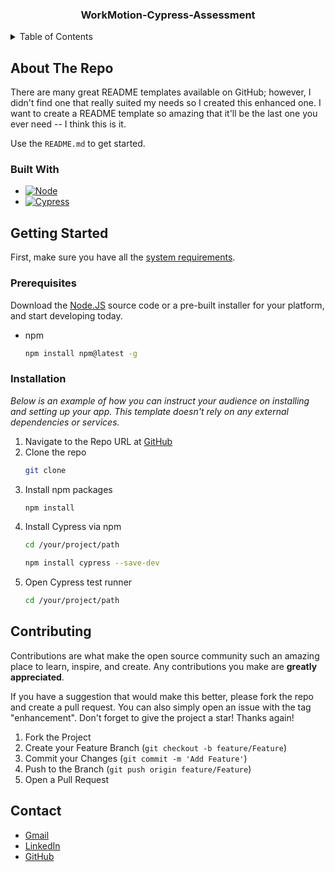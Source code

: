 <h3 align="center"> WorkMotion-Cypress-Assessment</h3>


<!-- TABLE OF CONTENTS -->
<details>
  <summary>Table of Contents</summary>
  <ol>
    <li>
      <a href="#about-the-project">About The Repo</a>
      <ul>
        <li><a href="#built-with">Built With</a></li>
      </ul>
    </li>
    <li>
      <a href="#getting-started">Getting Started</a>
      <ul>
        <li><a href="#prerequisites">Prerequisites</a></li>
        <li><a href="#installation">Installation</a></li>
      </ul>
    </li>
    <li><a href="#contributing">Contributing</a></li>
    <li><a href="#contact">Contact</a></li>
  </ol>
</details>


<!-- ABOUT THE Repo -->
## About The Repo


There are many great README templates available on GitHub; however, I didn't find one that really suited my needs so I created this enhanced one. I want to create a README template so amazing that it'll be the last one you ever need -- I think this is it.


Use the `README.md` to get started.


### Built With

* [![Node][Node.js]][Node-url]
* [![Cypress][Cypress.io]][Cypress-url]


<!-- GETTING STARTED -->
## Getting Started

First, make sure you have all the [system requirements](https://docs.cypress.io/guides/getting-started/installing-cypress#System-requirements).

### Prerequisites

Download the [Node.JS](https://nodejs.org/en/download/) source code or a pre-built installer for your platform, and start developing today.
* npm
  ```sh
  npm install npm@latest -g
  ```

### Installation

_Below is an example of how you can instruct your audience on installing and setting up your app. This template doesn't rely on any external dependencies or services._

1. Navigate to the Repo URL at [GitHub](https://github.com/ahmed-madyan/workmotion-cypress-assessment)
2. Clone the repo
   ```sh
   git clone
   ```
3. Install npm packages
   ```sh
   npm install
   ```
4. Install Cypress via npm 
   ```sh
   cd /your/project/path
   ```
   ```sh
   npm install cypress --save-dev
   ```
5. Open Cypress test runner
   ```sh
   cd /your/project/path
   ```


<!-- CONTRIBUTING -->
## Contributing

Contributions are what make the open source community such an amazing place to learn, inspire, and create. Any contributions you make are **greatly appreciated**.

If you have a suggestion that would make this better, please fork the repo and create a pull request. You can also simply open an issue with the tag "enhancement".
Don't forget to give the project a star! Thanks again!

1. Fork the Project
2. Create your Feature Branch (`git checkout -b feature/Feature`)
3. Commit your Changes (`git commit -m 'Add Feature'`)
4. Push to the Branch (`git push origin feature/Feature`)
5. Open a Pull Request

<!-- CONTACT -->
## Contact

* [Gmail](mailto:ahmed.madyan01@gmail.com)
* [LinkedIn](https://www.linkedin.com/in/ahmed-madyan/)
* [GitHub](https://github.com/ahmed-madyan)


<!-- MARKDOWN LINKS & IMAGES -->
[Node-url]: https://nodejs.org/
[Node.js]: https://nodejs.org/static/images/logo.svg
[Cypress.io]: https://upload.wikimedia.org/wikipedia/commons/6/6d/CyPress_logo.svg
[Cypress-url]: https://www.cypress.io/
